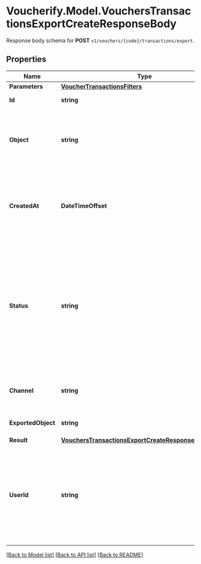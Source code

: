 # Voucherify.Model.VouchersTransactionsExportCreateResponseBody
Response body schema for **POST** `v1/vouchers/{code}/transactions/export`.

## Properties

Name | Type | Description | Notes
------------ | ------------- | ------------- | -------------
**Parameters** | [**VoucherTransactionsFilters**](VoucherTransactionsFilters.md) |  | 
**Id** | **string** | Unique export ID. | [optional] 
**Object** | **string** | The type of object being represented. This object stores information about the &#x60;export&#x60;. | [optional] [default to ObjectEnum.Export]
**CreatedAt** | **DateTimeOffset** | Timestamp representing the date and time when the export was scheduled in ISO 8601 format. | [optional] 
**Status** | **string** | Status of the export. Informs you whether the export has already been completed, i.e. indicates whether the file containing the exported data has been generated. | [optional] [default to StatusEnum.SCHEDULED]
**Channel** | **string** | The channel through which the export was triggered. | [optional] [default to "API"]
**ExportedObject** | **string** | The type of exported object. | [optional] [default to ExportedObjectEnum.VoucherTransactions]
**Result** | [**VouchersTransactionsExportCreateResponseBodyResult**](VouchersTransactionsExportCreateResponseBodyResult.md) |  | [optional] 
**UserId** | **string** | Identifies the specific user who initiated the export through the Voucherify Dashboard; returned when the &#x60;channel&#x60; value is &#x60;WEBSITE&#x60;. | [optional] 

[[Back to Model list]](../../README.md#documentation-for-models) [[Back to API list]](../../README.md#documentation-for-api-endpoints) [[Back to README]](../../README.md)

